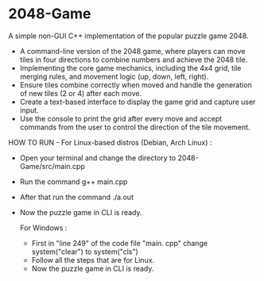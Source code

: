 # 2048-Game
A simple non-GUI C++ implementation of the popular puzzle game 2048.

-	A command-line version of the 2048 game, where players can move tiles in four directions to combine numbers and achieve the 2048 tile.
-	Implementing the core game mechanics, including the 4x4 grid, tile merging rules, and movement logic (up, down, left, right).
-	Ensure tiles combine correctly when moved and handle the generation of new tiles (2 or 4) after each move.
-	Create a text-based interface to display the game grid and capture user input. 
-	Use the console to print the grid after every move and accept commands from the user to control the direction of the tile movement.

HOW TO RUN -
For Linux-based distros (Debian, Arch Linux) :
- Open your terminal and change the directory to 2048-Game/src/main.cpp
- Run the command g++ main.cpp
- After that run the command ./a.out
- Now the puzzle game in CLI is ready.

  For Windows :
  - First in "line 249" of the code file "main. cpp" change system("clear") to system("cls")
  - Follow all the steps that are for Linux.
  -  Now the puzzle game in CLI is ready.
